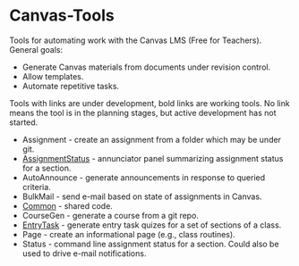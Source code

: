 # Canvas-Tools

Tools for automating work with the Canvas LMS (Free for Teachers). General goals:

* Generate Canvas materials from documents under revision control.
* Allow templates.
* Automate repetitive tasks.

Tools with links are under development, bold links are working tools. No link means the tool is in the planning stages, but active development has not started.

* Assignment - create an assignment from a folder which may be under git.
* [AssignmentStatus](https://github.com/DouglasUrner/Canvas-Tools/tree/master/AssignmentStatus) - annunciator panel summarizing assignment status for a section.
* AutoAnnounce - generate announcements in response to queried criteria.
* BulkMail - send e-mail based on state of assignments in Canvas.
* [Common](https://github.com/DouglasUrner/Canvas-Tools/tree/master/Common) - shared code.
* CourseGen - generate a course from a git repo.
* [EntryTask](https://github.com/DouglasUrner/Canvas-Tools/tree/master/EntryTask) - generate entry task quizes for a set of sections of a class.
* Page - create an informational page (e.g., class routines).
* Status - command line assignment status for a section. Could also be used to drive e-mail notifications.
